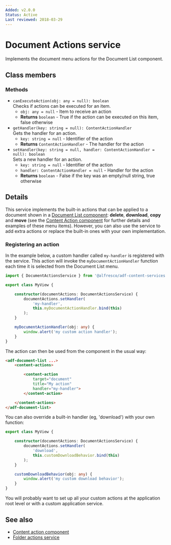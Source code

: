 ```yaml
---
Added: v2.0.0
Status: Active
Last reviewed: 2018-03-29
---
```


# Document Actions service

Implements the document menu actions for the Document List component.

## Class members

### Methods

-   `canExecuteAction(obj: any = null): boolean`<br/>
    Checks if actions can be executed for an item.
    -   `obj: any = null` -  Item to receive an action
    -   **Returns** `boolean` - True if the action can be executed on this item, false otherwise
-   `getHandler(key: string = null): ContentActionHandler`<br/>
    Gets the handler for an action.
    -   `key: string = null` -  Identifier of the action
    -   **Returns** `ContentActionHandler` - The handler for the action
-   `setHandler(key: string = null, handler: ContentActionHandler = null): boolean`<br/>
    Sets a new handler for an action.
    -   `key: string = null` -  Identifier of the action
    -   `handler: ContentActionHandler = null` -  Handler for the action
    -   **Returns** `boolean` - False if the key was an empty/null string, true otherwise

## Details

This service implements the built-in actions that can be applied to a document
shown in a [Document List component](document-list.component.md): **delete**,
**download**, **copy** and **move** (see the
[Content Action component](content-action.component.md) for further details and examples
of these menu items). However, you can also use the service to add extra actions or
replace the built-in ones with your own implementation.

### Registering an action

In the example below, a custom handler called `my-handler` is registered with the service.
This action will invoke the `myDocumentActionHandler` function each time it is selected
from the Document List menu.

```ts
import { DocumentActionsService } from '@alfresco/adf-content-services';

export class MyView {

    constructor(documentActions: DocumentActionsService) {
        documentActions.setHandler(
            'my-handler',
            this.myDocumentActionHandler.bind(this)
        );
    }

    myDocumentActionHandler(obj: any) {
        window.alert('my custom action handler');
    }
}
```

The action can then be used from the component in the usual way:

```html
<adf-document-list ...>
    <content-actions>

        <content-action
            target="document"
            title="My action"
            handler="my-handler">
        </content-action>

    </content-actions>
</adf-document-list>
```

You can also override a built-in handler (eg, 'download') with your own function:

```ts
export class MyView {

    constructor(documentActions: DocumentActionsService) {
        documentActions.setHandler(
            'download',
            this.customDownloadBehavior.bind(this)
        );
    }

    customDownloadBehavior(obj: any) {
        window.alert('my custom download behavior');
    }
}
```

You will probably want to set up all your custom actions at the application root level or
with a custom application service.

## See also

-   [Content action component](content-action.component.md)
-   [Folder actions service](folder-actions.service.md)
